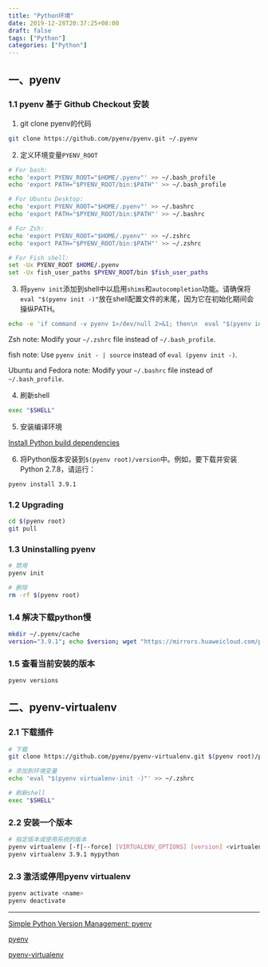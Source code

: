```yaml
---
title: "Python环境"
date: 2019-12-28T20:37:25+08:00
draft: false
tags: ["Python"]
categories: ["Python"]
---
```


## 一、pyenv

### 1.1 pyenv 基于 Github Checkout 安装

1. git clone pyenv的代码

```bash
git clone https://github.com/pyenv/pyenv.git ~/.pyenv 
```

2. 定义环境变量`PYENV_ROOT`

```bash
# For bash:
echo 'export PYENV_ROOT="$HOME/.pyenv"' >> ~/.bash_profile
echo 'export PATH="$PYENV_ROOT/bin:$PATH"' >> ~/.bash_profile

# For Ubuntu Desktop:
echo 'export PYENV_ROOT="$HOME/.pyenv"' >> ~/.bashrc
echo 'export PATH="$PYENV_ROOT/bin:$PATH"' >> ~/.bashrc

# For Zsh:
echo 'export PYENV_ROOT="$HOME/.pyenv"' >> ~/.zshrc
echo 'export PATH="$PYENV_ROOT/bin:$PATH"' >> ~/.zshrc

# For Fish shell:
set -Ux PYENV_ROOT $HOME/.pyenv
set -Ux fish_user_paths $PYENV_ROOT/bin $fish_user_paths
```

3. 将`pyenv init`添加到shell中以启用`shims`和`autocompletion`功能。请确保将`eval "$(pyenv init -)"`放在shell配置文件的末尾，因为它在初始化期间会操纵PATH。

```bash
echo -e 'if command -v pyenv 1>/dev/null 2>&1; then\n  eval "$(pyenv init -)"\nfi' >> ~/.bash_profile
```

Zsh note: Modify your `~/.zshrc` file instead of `~/.bash_profile`.

fish note: Use `pyenv init - | source` instead of `eval (pyenv init -)`.

Ubuntu and Fedora note: Modify your `~/.bashrc` file instead of `~/.bash_profile`.

4. 刷新shell

```bash
exec "$SHELL"
```

5. 安装编译环境

[Install Python build dependencies](https://github.com/pyenv/pyenv/wiki#suggested-build-environment) 

6. 将Python版本安装到`$(pyenv root)/version`中。例如，要下载并安装Python 2.7.8，请运行：

```bash
pyenv install 3.9.1
```



### 1.2 Upgrading

```bash
cd $(pyenv root)
git pull
```



### 1.3 Uninstalling pyenv

```bash
# 禁用
pyenv init

# 删除
rm -rf $(pyenv root)
```



### 1.4 解决下载python慢

```bash
mkdir ~/.pyenv/cache
version="3.9.1"; echo $version; wget "https://mirrors.huaweicloud.com/python/$version/Python-$version.tar.xz" -P ~/.pyenv/cache/; pyenv install $version 
```



### 1.5 查看当前安装的版本

```bash
pyenv versions
```



## 二、pyenv-virtualenv

### 2.1 下载插件 

```bash
# 下载
git clone https://github.com/pyenv/pyenv-virtualenv.git $(pyenv root)/plugins/pyenv-virtualenv

# 添加到环境变量
echo 'eval "$(pyenv virtualenv-init -)"' >> ~/.zshrc

# 刷新shell
exec "$SHELL"
```



### 2.2 安装一个版本

```bash
# 指定版本或使用系统的版本
pyenv virtualenv [-f|--force] [VIRTUALENV_OPTIONS] [version] <virtualenv-name>
pyenv virtualenv 3.9.1 mypython
```



### 2.3 激活或停用pyenv virtualenv

```bash
pyenv activate <name>
pyenv deactivate
```



---

[Simple Python Version Management: pyenv](https://github.com/pyenv/pyenv#basic-github-checkout)

[pyenv](https://github.com/pyenv/pyenv)

[pyenv-virtualenv](https://github.com/pyenv/pyenv-virtualenv)